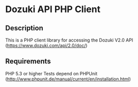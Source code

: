 # Dozuki API PHP Client #

## Description ##
This is a PHP client library for accessing the Dozuki V2.0 API (https://www.dozuki.com/api/2.0/doc/)

## Requirements ##
PHP 5.3 or higher
Tests depend on PHPUnit (http://www.phpunit.de/manual/current/en/installation.html)